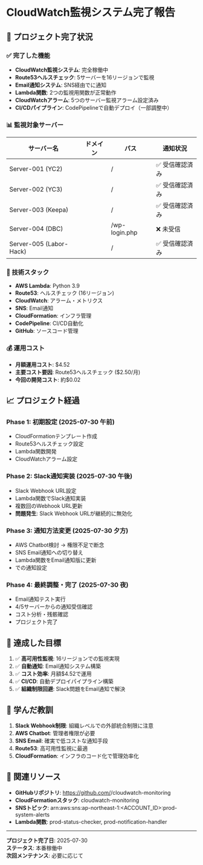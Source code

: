 # CloudWatch監視システム完了報告

## 🎉 プロジェクト完了状況

### ✅ 完了した機能
- **CloudWatch監視システム**: 完全稼働中
- **Route53ヘルスチェック**: 5サーバーを16リージョンで監視
- **Email通知システム**: SNS経由で<admin-email>に通知
- **Lambda関数**: 2つの監視用関数が正常動作
- **CloudWatchアラーム**: 5つのサーバー監視アラーム設定済み
- **CI/CDパイプライン**: CodePipelineで自動デプロイ（一部調整中）

### 📊 監視対象サーバー
| サーバー名 | ドメイン | パス | 通知状況 |
|-----------|---------|------|---------|
| Server-001 (YC2) | <server-001-domain> | / | ✅ 受信確認済み |
| Server-002 (YC3) | <server-002-domain> | / | ✅ 受信確認済み |
| Server-003 (Keepa) | <server-003-domain> | / | ✅ 受信確認済み |
| Server-004 (DBC) | <server-004-domain> | /wp-login.php | ❌ 未受信 |
| Server-005 (Labor-Hack) | <server-005-domain> | / | ✅ 受信確認済み |

### 🔧 技術スタック
- **AWS Lambda**: Python 3.9
- **Route53**: ヘルスチェック (16リージョン)
- **CloudWatch**: アラーム・メトリクス
- **SNS**: Email通知
- **CloudFormation**: インフラ管理
- **CodePipeline**: CI/CD自動化
- **GitHub**: ソースコード管理

### 💰 運用コスト
- **月額運用コスト**: $4.52
- **主要コスト要因**: Route53ヘルスチェック ($2.50/月)
- **今回の開発コスト**: 約$0.02

## 📈 プロジェクト経過

### Phase 1: 初期設定 (2025-07-30 午前)
- CloudFormationテンプレート作成
- Route53ヘルスチェック設定
- Lambda関数開発
- CloudWatchアラーム設定

### Phase 2: Slack通知実装 (2025-07-30 午後)
- Slack Webhook URL設定
- Lambda関数でSlack通知実装
- 複数回のWebhook URL更新
- **問題発生**: Slack Webhook URLが継続的に無効化

### Phase 3: 通知方法変更 (2025-07-30 夕方)
- AWS Chatbot検討 → 権限不足で断念
- SNS Email通知への切り替え
- Lambda関数をEmail通知版に更新
- <admin-email>での通知設定

### Phase 4: 最終調整・完了 (2025-07-30 夜)
- Email通知テスト実行
- 4/5サーバーからの通知受信確認
- コスト分析・残骸確認
- プロジェクト完了

## 🎯 達成した目標
1. ✅ **高可用性監視**: 16リージョンでの監視実現
2. ✅ **自動通知**: Email通知システム構築
3. ✅ **コスト効率**: 月額$4.52で運用
4. ✅ **CI/CD**: 自動デプロイパイプライン構築
5. ✅ **組織制限回避**: Slack問題をEmail通知で解決

## 📝 学んだ教訓
1. **Slack Webhook制限**: 組織レベルでの外部統合制限に注意
2. **AWS Chatbot**: 管理者権限が必要
3. **SNS Email**: 確実で低コストな通知手段
4. **Route53**: 高可用性監視に最適
5. **CloudFormation**: インフラのコード化で管理効率化

## 🔗 関連リソース
- **GitHubリポジトリ**: https://github.com/<username>/cloudwatch-monitoring
- **CloudFormationスタック**: cloudwatch-monitoring
- **SNSトピック**: arn:aws:sns:ap-northeast-1:<ACCOUNT_ID>:prod-system-alerts
- **Lambda関数**: prod-status-checker, prod-notification-handler

---

**プロジェクト完了日**: 2025-07-30  
**ステータス**: 本番稼働中  
**次回メンテナンス**: 必要に応じて
